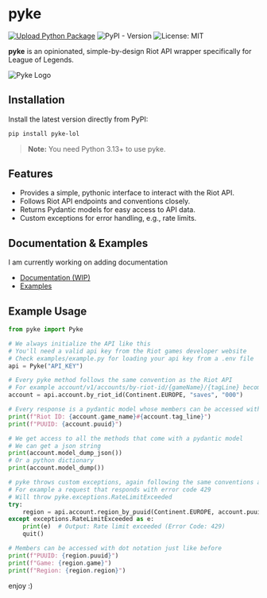 # pyke

[![Upload Python Package](https://github.com/diodemusic/pyke/actions/workflows/python-publish.yml/badge.svg?event=release)](https://github.com/diodemusic/pyke/actions/workflows/python-publish.yml)
![PyPI - Version](https://img.shields.io/pypi/v/pyke-lol)
![License: MIT](https://img.shields.io/badge/License-MIT-yellow.svg)

**pyke** is an opinionated, simple-by-design Riot API wrapper specifically for League of Legends.

![Pyke Logo](https://github.com/diodemusic/pyke/blob/main/assets/logo.png?raw=true)

## Installation

Install the latest version directly from PyPI:

```bash
pip install pyke-lol
```

> **Note:** You need Python 3.13+ to use pyke.

## Features

- Provides a simple, pythonic interface to interact with the Riot API.
- Follows Riot API endpoints and conventions closely.
- Returns Pydantic models for easy access to API data.
- Custom exceptions for error handling, e.g., rate limits.

## Documentation & Examples

I am currently working on adding documentation

- [Documentation (WIP)](/)
- [Examples](https://github.com/diodemusic/pyke/tree/master/examples)

## Example Usage

```py
from pyke import Pyke

# We always initialize the API like this
# You'll need a valid api key from the Riot games developer website
# Check examples/example.py for loading your api key from a .env file
api = Pyke("API_KEY")

# Every pyke method follows the same convention as the Riot API
# For example account/v1/accounts/by-riot-id/{gameName}/{tagLine} becomes the following
account = api.account.by_riot_id(Continent.EUROPE, "saves", "000")

# Every response is a pydantic model whose members can be accessed with dot notation
print(f"Riot ID: {account.game_name}#{account.tag_line}")
print(f"PUUID: {account.puuid}")

# We get access to all the methods that come with a pydantic model
# We can get a json string
print(account.model_dump_json())
# Or a python dictionary
print(account.model_dump())

# pyke throws custom exceptions, again following the same conventions as the Riot API
# For example a request that responds with error code 429
# Will throw pyke.exceptions.RateLimitExceeded
try:
    region = api.account.region_by_puuid(Continent.EUROPE, account.puuid)
except exceptions.RateLimitExceeded as e:
    print(e)  # Output: Rate limit exceeded (Error Code: 429)
    quit()

# Members can be accessed with dot notation just like before
print(f"PUUID: {region.puuid}")
print(f"Game: {region.game}")
print(f"Region: {region.region}")

```

enjoy :)
